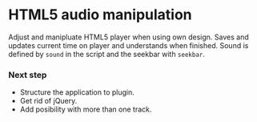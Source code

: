 # HTML5 audio manipulation
Adjust and manipluate HTML5 player when using own design. Saves and updates current time on player and understands when finished. Sound is defined by `sound` in the script and the seekbar with `seekbar`. 

 ### Next step
 * Structure the application to plugin.
 * Get rid of jQuery.
 * Add posibility with more than one track.